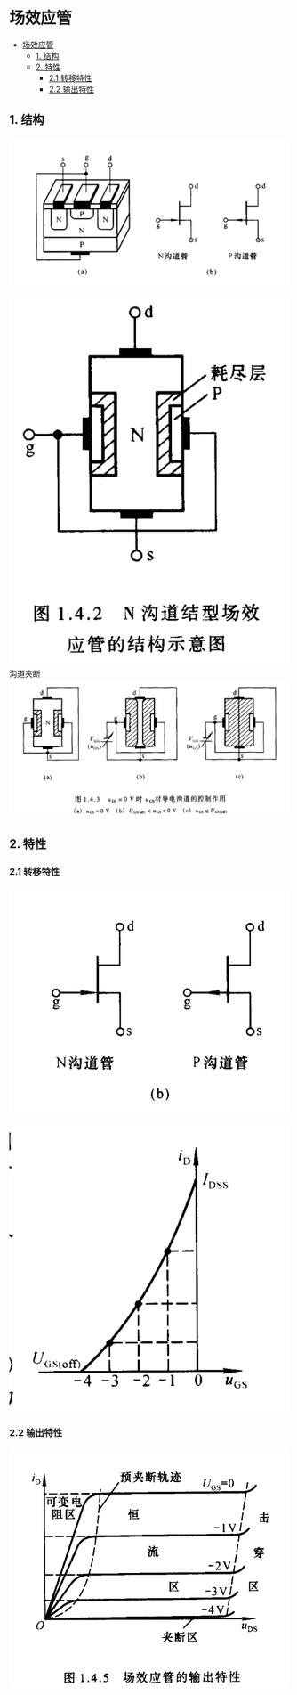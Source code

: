# 场效应管 


<!-- @import "[TOC]" {cmd="toc" depthFrom=1 depthTo=6 orderedList=false} -->

<!-- code_chunk_output -->

- [场效应管](#场效应管)
  - [1. 结构](#1-结构)
  - [2. 特性](#2-特性)
    - [2.1 转移特性](#21-转移特性)
    - [2.2 输出特性](#22-输出特性)

<!-- /code_chunk_output -->

## 1. 结构
![Alt text](image-28.png)

![Alt text](image-26.png)
沟道夹断
![Alt text](image-27.png)

## 2. 特性 

### 2.1 转移特性  

![Alt text](image-31.png)

![Alt text](image-29.png)

### 2.2 输出特性  


![Alt text](image-30.png)